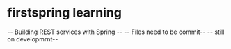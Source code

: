 # firstspring learning 
-- Building REST services with Spring --
-- Files need to be commit--
-- still on developmrnt--
